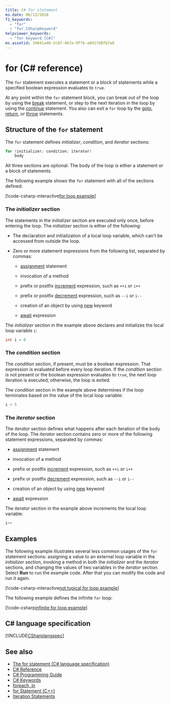 ```yaml
---
title: C# for statement
ms.date: 06/13/2018
f1_keywords:
  - "for"
  - "for_CSharpKeyword"
helpviewer_keywords:
  - "for keyword [C#]"
ms.assetid: 34041a40-2c87-467a-9ffb-a0417d8f67a8
---
```

# for (C# reference)

The `for` statement executes a statement or a block of statements while a specified boolean expression evaluates to `true`.

At any point within the `for` statement block, you can break out of the loop by using the [break](break.md) statement, or step to the next iteration in the loop by using the [continue](continue.md) statement. You also can exit a `for` loop by the [goto](goto.md), [return](return.md), or [throw](throw.md) statements.

## Structure of the `for` statement

The `for` statement defines *initializer*, *condition*, and *iterator* sections:

```csharp
for (initializer; condition; iterator)
    body
```

All three sections are optional. The body of the loop is either a statement or a block of statements.

The following example shows the `for` statement with all of the sections defined:

[!code-csharp-interactive[for loop example](~/samples/snippets/csharp/keywords/IterationKeywordsExamples.cs#5)]

### The *initializer* section

The statements in the *initializer* section are executed only once, before entering the loop. The *initializer* section is either of the following:

- The declaration and initialization of a local loop variable, which can't be accessed from outside the loop.

- Zero or more statement expressions from the following list, separated by commas:

  - [assignment](../operators/assignment-operator.md) statement

  - invocation of a method

  - prefix or postfix [increment](../operators/increment-operator.md) expression, such as `++i` or `i++`

  - prefix or postfix [decrement](../operators/decrement-operator.md) expression, such as `--i` or `i--`

  - creation of an object by using [new](new-operator.md) keyword

  - [await](await.md) expression

The *initializer* section in the example above declares and initializes the local loop variable `i`:

```csharp
int i = 0
```

### The *condition* section

The *condition* section, if present, must be a boolean expression. That expression is evaluated before every loop iteration. If the *condition* section is not present or the boolean expression evaluates to `true`, the next loop iteration is executed; otherwise, the loop is exited.

The *condition* section in the example above determines if the loop terminates based on the value of the local loop variable:

```csharp
i < 5
```

### The *iterator* section

The *iterator* section defines what happens after each iteration of the body of the loop. The *iterator* section contains zero or more of the following statement expressions, separated by commas:

- [assignment](../operators/assignment-operator.md) statement

- invocation of a method

- prefix or postfix [increment](../operators/increment-operator.md) expression, such as `++i` or `i++`

- prefix or postfix [decrement](../operators/decrement-operator.md) expression, such as `--i` or `i--`

- creation of an object by using [new](new-operator.md) keyword

- [await](await.md) expression

The *iterator* section in the example above increments the local loop variable:

```csharp
i++
```

## Examples

The following example illustrates several less common usages of the `for` statement sections: assigning a value to an external loop variable in the *initializer* section, invoking a method in both the *initializer* and the *iterator* sections, and changing the values of two variables in the *iterator* section. Select **Run** to run the example code. After that you can modify the code and run it again.

[!code-csharp-interactive[not typical for loop example](~/samples/snippets/csharp/keywords/IterationKeywordsExamples.cs#6)]

The following example defines the infinite `for` loop:

[!code-csharp[infinite for loop example](~/samples/snippets/csharp/keywords/IterationKeywordsExamples.cs#7)]

## C# language specification

[!INCLUDE[CSharplangspec](~/includes/csharplangspec-md.md)]

## See also

- [The for statement (C# language specification)](~/_csharplang/spec/statements.md#the-for-statement)
- [C# Reference](../index.md)
- [C# Programming Guide](../../programming-guide/index.md)
- [C# Keywords](index.md)
- [foreach, in](foreach-in.md)
- [for Statement (C++)](/cpp/cpp/for-statement-cpp)
- [Iteration Statements](iteration-statements.md)
